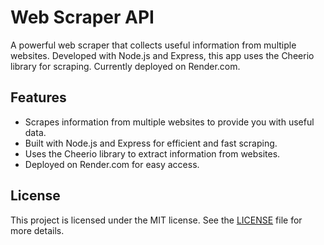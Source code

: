 # Web Scraper API

A powerful web scraper that collects useful information from multiple websites. Developed with Node.js and Express, this app uses the Cheerio library for scraping. Currently deployed on Render.com.

## Features

- Scrapes information from multiple websites to provide you with useful data.
- Built with Node.js and Express for efficient and fast scraping.
- Uses the Cheerio library to extract information from websites.
- Deployed on Render.com for easy access.

## License

This project is licensed under the MIT license. See the [LICENSE](LICENSE) file for more details.
